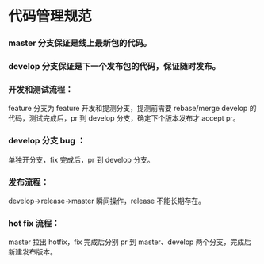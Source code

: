 # 代码管理规范
### master 分支保证是线上最新包的代码。
### develop 分支保证是下一个发布包的代码，保证随时发布。
<h3>开发和测试流程： </h3> feature 分支为 feature 开发和提测分支，提测前需要 rebase/merge develop 的代码，测试完成后，pr 到 develop 分支，确定下个版本发布才 accept pr。
<h3>develop 分支 bug ：</h3> 单独开分支，fix 完成后，pr 到 develop 分支。
<h3>发布流程：</h3> develop->release->master 瞬间操作，release 不能长期存在。
<h3>hot fix 流程：</h3> master 拉出 hotfix，fix 完成后分别 pr 到 master、develop 两个分支，完成后新建发布版本。
